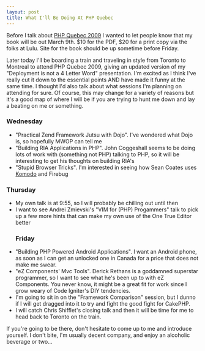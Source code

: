 ```yaml
--- 
layout: post
title: What I'll Be Doing At PHP Quebec
---
```

<p>Before I talk about <a href="http://conf.phpquebec.com">PHP Quebec 2009</a> I wanted to let people know that my book will be out March 9th.  $10 for the PDF, $20 for a print copy via the folks at Lulu.  Site for the book should be up sometime before Friday.</p>
<p>
Later today I'll be boarding a train and traveling in style from Toronto to Montreal to attend PHP Quebec 2009, giving an updated version of my "Deployment is not a 4 Letter Word" presentation.  I'm excited as I think I've really cut it down to the essential points AND have made it funny at the same time.  I thought I'd also talk about what sessions I'm planning on attending for sure.  Of course, this may change for a variety of reasons but it's a good map of where I will be if you are trying to hunt me down and lay a beating on me or something.</p>
<p>
<h3>Wednesday</h3>
<ul>
<li>"Practical Zend Framework Jutsu with Dojo".  I've wondered what Dojo is, so hopefully MWOP can tell me</li>
<li>"Building RIA Applications in PHP". John Coggeshall seems to be doing lots of work with (something not PHP) talking to PHP, so it will be interesting to get his thoughts on building RIA's</li>
<li>"Stupid Browser Tricks".  I'm interested in seeing how Sean Coates uses <a href="http://www.activestate.com/komodo/">Komodo</a> and Firebug</li>
</ul></p>
<p>
<h3>Thursday</h3>
<ul>
<li>My own talk is at 9:55, so I will probably be chilling out until then</li>
<li>I want to see Andrei Zmievski's "VIM for (PHP) Progammers" talk to pick up a few more hints that can make my own use of the One True Editor better</li>
</ul>
<ul>
<h3>Friday</h3>
</ul><ul>
<li>"Building PHP Powered Android Applications".  I want an Android phone, as soon as I can get an unlocked one in Canada for a price that does not make me swear.</li>
<li>"eZ Components' Mvc Tools".  Derick Rethans is a goddamned superstar programmer, so I want to see  what he's been up to with eZ Components.  You never know, it might be a great fit for work since I grow weary of Code Igniter's DIY tendencies.</li>
<li>I'm going to sit in on the "Framework Comparison" session, but I dunno if I will get dragged into it to try and fight the good fight for CakePHP.</li>
<li>I will catch Chris Shifflet's closing talk and then it will be time for me to head back to Toronto on the train.</li>
</ul></p>
<p>
If you're going to be there, don't hesitate to come up to me and introduce yourself.  I don't bite, I'm usually decent company, and enjoy an alcoholic beverage or two...
</p>
